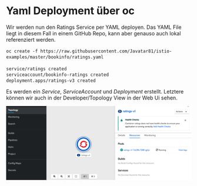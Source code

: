 # Yaml Deployment über oc

Wir werden nun den Ratings Service per YAML deployen. Das YAML File liegt in diesem Fall in einem GitHub Repo, kann aber genauso auch lokal referenziert werden.

```text
oc create -f https://raw.githubusercontent.com/Javatar81/istio-examples/master/bookinfo/ratings.yaml

service/ratings created
serviceaccount/bookinfo-ratings created
deployment.apps/ratings-v3 created
```

Es werden ein _Service_, _ServiceAccount_ und _Deployment_ erstellt. Letztere können wir auch in der Developer/Topology View in der Web Ui sehen.

![](../../../.gitbook/assets/screenshot-2020-09-14-at-13.13.16.png)


